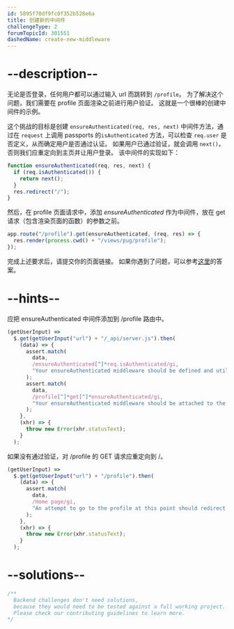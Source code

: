 ```yaml
---
id: 5895f70df9fc0f352b528e6a
title: 创建新的中间件
challengeType: 2
forumTopicId: 301551
dashedName: create-new-middleware
---
```


# --description--

无论是否登录，任何用户都可以通过输入 url 而跳转到 `/profile`。 为了解决这个问题，我们需要在 profile 页面渲染之前进行用户验证。 这就是一个很棒的创建中间件的示例。

这个挑战的目标是创建 `ensureAuthenticated(req, res, next)` 中间件方法，通过在 `request` 上调用 passports 的`isAuthenticated` 方法，可以检查 `req.user` 是否定义，从而确定用户是否通过认证。 如果用户已通过验证，就会调用 `next()`，否则我们应重定向到主页并让用户登录。 该中间件的实现如下：

```js
function ensureAuthenticated(req, res, next) {
  if (req.isAuthenticated()) {
    return next();
  }
  res.redirect("/");
}
```

然后，在 profile 页面请求中，添加 _ensureAuthenticated_ 作为中间件，放在 get 请求（包含渲染页面的函数）的参数之前。

```js
app.route("/profile").get(ensureAuthenticated, (req, res) => {
  res.render(process.cwd() + "/views/pug/profile");
});
```

完成上述要求后，请提交你的页面链接。 如果你遇到了问题，可以参考[这里](https://gist.github.com/camperbot/ae49b8778cab87e93284a91343da0959)的答案。

# --hints--

应把 ensureAuthenticated 中间件添加到 /profile 路由中。

```js
(getUserInput) =>
  $.get(getUserInput("url") + "/_api/server.js").then(
    (data) => {
      assert.match(
        data,
        /ensureAuthenticated[^]*req.isAuthenticated/gi,
        "Your ensureAuthenticated middleware should be defined and utilize the req.isAuthenticated function"
      );
      assert.match(
        data,
        /profile[^]*get[^]*ensureAuthenticated/gi,
        "Your ensureAuthenticated middleware should be attached to the /profile route"
      );
    },
    (xhr) => {
      throw new Error(xhr.statusText);
    }
  );
```

如果没有通过验证，对 /profile 的 GET 请求应重定向到 /。

```js
(getUserInput) =>
  $.get(getUserInput("url") + "/profile").then(
    (data) => {
      assert.match(
        data,
        /Home page/gi,
        "An attempt to go to the profile at this point should redirect to the homepage since we are not logged in"
      );
    },
    (xhr) => {
      throw new Error(xhr.statusText);
    }
  );
```

# --solutions--

```js
/**
  Backend challenges don't need solutions, 
  because they would need to be tested against a full working project. 
  Please check our contributing guidelines to learn more.
*/
```
